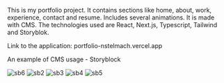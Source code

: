 This is my portfolio project. It contains sections like home, about, work, experience, contact and resume. Includes several animations. It is made with CMS. The technologies used are React, Next.js, Typescript, Tailwind and Storyblok.

Link to the application: portfolio-nstelmach.vercel.app

An example of CMS usage - Storyblock

![sb6](https://user-images.githubusercontent.com/90278376/233377427-789ce2d4-ca7e-4031-b88e-7e50329006dc.jpg)
![sb2](https://user-images.githubusercontent.com/90278376/233377284-43406123-c00b-4149-9d7e-0e1300d6871d.jpg)
![sb3](https://user-images.githubusercontent.com/90278376/233377344-56ef6067-9081-42aa-8a28-8bd1694fc06d.jpg)
![sb4](https://user-images.githubusercontent.com/90278376/233377363-9c87fe50-f490-491e-8cdc-9d5e6c8d5045.jpg)
![sb5](https://user-images.githubusercontent.com/90278376/233377403-041952e7-73ac-45d4-91b3-9c2ac4ca41f2.jpg)
